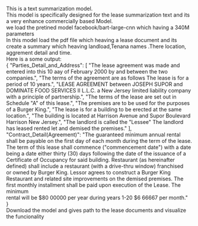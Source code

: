 This is a text summarization model.
</br>
This model is specifically designed for the lease summarization text and its a very enhance commercially based Model.
</br>
we load the pretined model facebook/bart-large-cnn which having a 340M parameters
</br>
In this model load the pdf file which heaving a lease document and its create a summary which heaving landload,Tenana names .There location, aggrement detail and time.
</br>
Here is a some output:
</br>
{
  "Parties_Detail_and_Address": [
    "The lease agreement was made and entered into this 10  aay of February 2000  by and between the two companies.",
    "The terms of the agreement are as follows  The lease is for a period of 10 years.",
    "LEASE AGREEMENT between JOSEPH SUPOR and DOMINATE FOOD SERVICES II L.L.C.  a New Jersey limited liability company with a principle of partnership.",
    "The terms of the lease are set out in Schedule \"A\" of this lease.",
    "The premises are to be used for the purposes of a Burger King.",
    "The lease is for a building to be erected at the same location.",
    "The building is located at Harrison Avenue and Supor Boulevard  Harrison  New Jersey.",
    "The landlord is called the \"Lessee\" The landlord has leased  rented  let and demised the premises."
  ],
  "Contract_Detail(Agreement)": "The guaranteed minimum annual rental shall be payable on the first day of each month during the term of the lease. The term of this lease shall commence (\"commencement date\") with a date 
  </br>
  being a date either thirty (30) days following the date of the issuance of a Certificate of Occupancy for said building. Restaurant (as hereinafter defined) shall include a restaurant (with a drive-thru window) franchised 
  </br>
  or owned by Burger King. Lessor agrees to construct a Burger King Restaurant and related site improvements on the demised premises. The first monthly installment shall be paid upon execution of the Lease. The minimum
  </br>
  rental will be $80 00000 per year during years 1-20  $6 66667 per month."
  </br>
}
</br>
Download the model and gives path to the lease documents and visualize the funcionality
